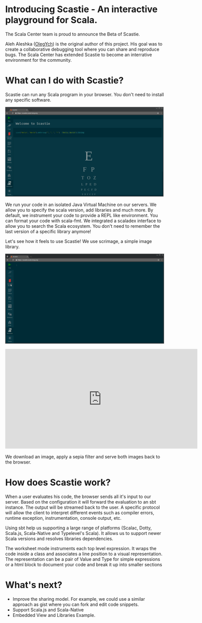 # Introducing Scastie - An interactive playground for Scala.

The Scala Center team is proud to announce the Beta of Scastie.

Aleh Aleshka ([OlegYch](https://github.com/OlegYch/)) is the original author of this project. His goal was to create a collaborative debugging tool where you can share and reproduce bugs. The Scala Center has extended Scastie to become an interrative environment for the community.

# What can I do with Scastie?

Scastie can run any Scala program in your browser. You don't need to install any specific software.

[![scastie](scastie.png)](scastie.png)

We run your code in an isolated Java Virtual Machine on our servers. We allow you to specify the scala version, add libraries and much more. By default, we instrument your code to provide a REPL like environment. You can format your code with scala-fmt. We integrated a scaladex interface to allow you to search the Scala ecosystem. You don't need to remember the last version of a specific library anymore!

Let's see how it feels to use Scastie! We use scrimage, a simple image library.

[![scrimage](scrimage.gif)](scrimage.gif)

<iframe width="610" height="315" src="https://www.youtube.com/embed/ugFgdncsxEQ" frameborder="0" allowfullscreen></iframe>

We download an image, apply a sepia filter and serve both images back to the browser.

# How does Scastie work?

When a user evaluates his code, the browser sends all it's input to our server. Based on the configuration it will forward the evaluation to an sbt instance. The output will be streamed back to the user. A specific protocol will allow the client to interpret different events such as compiler errors, runtime exception, instrumentation, console output, etc. 

Using sbt help us supporting a large range of platforms (Scalac, Dotty, Scala.js, Scala-Native and Typelevel's Scala). It allows us to support newer Scala versions and resolves libraries dependencies.

The worksheet mode instruments each top level expression. It wraps the code inside a class and associates a line position to a visual representation. The representation can be a pair of Value and Type for simple expressions or a html block to document your code and break it up into smaller sections

# What's next?

* Improve the sharing model. For example, we could use a similar approach as gist where you can fork and edit code snippets. 
* Support Scala.js and Scala-Native
* Embedded View and Libraries Example.
